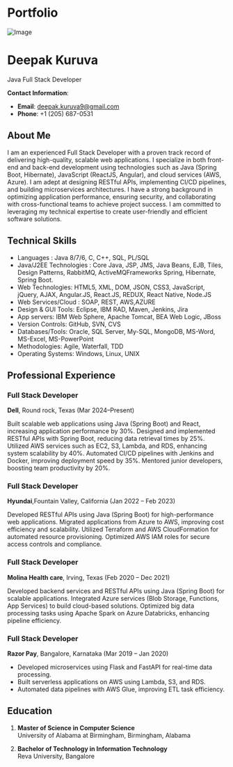# Portfolio

![Image](https://github.com/user-attachments/assets/0c950703-6767-427b-bf36-70a27a34daa1)
# Deepak Kuruva
Java Full Stack Developer

**Contact Information**:
- **Email**: [deepak.kuruva9@gmail.com](mailto:deepak.kuruva9@gmail.com)
- **Phone**: +1 ‪(205) 687-0531

## About Me

I am an experienced Full Stack Developer with a proven track record of delivering high-quality, scalable web applications. I specialize in both front-end and back-end development using technologies such as Java (Spring Boot, Hibernate), JavaScript (ReactJS, Angular), and cloud services (AWS, Azure). I am adept at designing RESTful APIs, implementing CI/CD pipelines, and building microservices architectures. I have a strong background in optimizing application performance, ensuring security, and collaborating with cross-functional teams to achieve project success. I am committed to leveraging my technical expertise to create user-friendly and efficient software solutions.

## Technical Skills

- Languages	: Java 8/7/6, C, C++, SQL, PL/SQL
- Java/J2EE Technologies	:	Core Java, JSP, JMS, Java Beans, EJB, Tiles, Design Patterns, RabbitMQ, ActiveMQFrameworks	Spring, Hibernate, Spring Boot.
- Web Technologies:	HTML5, XML, DOM, JSON, CSS3, JavaScript, jQuery, AJAX, Angular.JS, React.JS, REDUX, React Native, Node.JS
- Web Services/Cloud :	SOAP, REST, AWS,AZURE
- Design & GUI Tools:	Eclipse, IBM RAD, Maven, Jenkins, Jira
- App servers:	IBM Web Sphere, Apache Tomcat, BEA Web Logic, JBoss
- Version Controls:	GitHub, SVN, CVS
- Databases/Tools:	Oracle, SQL Server, My-SQL, MongoDB, MS-Word, MS-Excel, MS-PowerPoint
- Methodologies:	 	Agile, Waterfall, TDD
- Operating Systems:	Windows, Linux, UNIX 


## Professional Experience

### Full Stack Developer  
**Dell**, Round rock, Texas (Mar 2024–Present)

Built scalable web applications using Java (Spring Boot) and React, increasing application performance by 30%.
Designed and implemented RESTful APIs with Spring Boot, reducing data retrieval times by 25%.
Utilized AWS services such as EC2, S3, Lambda, and RDS, enhancing system scalability by 40%.
Automated CI/CD pipelines with Jenkins and Docker, improving deployment speed by 35%.
Mentored junior developers, boosting team productivity by 20%.

### Full Stack Developer  
**Hyundai**,Fountain Valley, California (Jan 2022 – Feb 2023)

Developed RESTful APIs using Java (Spring Boot) for high-performance web applications.
Migrated applications from Azure to AWS, improving cost efficiency and scalability.
Utilized Terraform and AWS CloudFormation for automated resource provisioning.
Optimized AWS IAM roles for secure access controls and compliance.



### Full Stack Developer  
**Molina Health care**, Irving, Texas (Feb 2020 – Dec 2021)

Developed backend services and RESTful APIs using Java (Spring Boot) for scalable applications.
Integrated Azure services (Blob Storage, Functions, App Services) to build cloud-based solutions.
Optimized big data processing tasks using Apache Spark on Azure Databricks, enhancing pipeline efficiency.

### Full Stack Developer  
**Razor Pay**, Bangalore, Karnataka (Mar 2019 – Jan 2020)

- Developed microservices using Flask and FastAPI for real-time data processing.
- Built serverless applications on AWS using Lambda, S3, and RDS.
- Automated data pipelines with AWS Glue, improving ETL task efficiency.

## Education
1. **Master of Science in Computer Science**  
   University of Alabama at Birmingham, Birmingham, Alabama
   
2. **Bachelor of Technology in Information Technology**  
   Reva University, Bangalore
